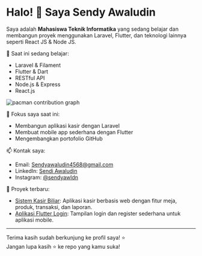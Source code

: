 # Halo! 👋 Saya Sendy Awaludin

Saya adalah **Mahasiswa Teknik Informatika** yang sedang belajar dan membangun proyek menggunakan Laravel, Flutter, dan teknologi lainnya seperti React JS & Node JS.

🌱 Saat ini sedang belajar:
- Laravel & Filament
- Flutter & Dart
- RESTful API
- Node.js & Express
- React.js

<picture>
  <source media="(prefers-color-scheme: dark)" srcset="https://raw.githubusercontent.com/sendyawldn/sendyawldn/output/pacman-contribution-graph-dark.svg">
  <source media="(prefers-color-scheme: light)" srcset="https://raw.githubusercontent.com/sendyawldn/sendyawldn/output/pacman-contribution-graph.svg">
  <img alt="pacman contribution graph" src="https://raw.githubusercontent.com/sendyawldn/sendyawldn/output/pacman-contribution-graph.svg">
</picture>

💼 Fokus saya saat ini:
- Membangun aplikasi kasir dengan Laravel
- Membuat mobile app sederhana dengan Flutter
- Mengembangkan portofolio GitHub

📫 Kontak saya:
- Email: Sendyawaludin4568@gmail.com
- LinkedIn: [Sendi Awaludin](https://www.linkedin.com/in/sendi-awaludin-79b373255)
- Instagram: [@sendyawldn](https://www.instagram.com/sendyawldn)

📁 Proyek terbaru:
- [Sistem Kasir Biliar](https://github.com/Sendyawaldn/sistem-kasir-biliar): Aplikasi kasir berbasis web dengan fitur meja, produk, transaksi, dan laporan.
- [Aplikasi Flutter Login](https://github.com/Sendyawaldn/flutter-login): Tampilan login dan register sederhana untuk aplikasi mobile.

---

Terima kasih sudah berkunjung ke profil saya! ⭐  
Jangan lupa kasih ⭐ ke repo yang kamu suka!

